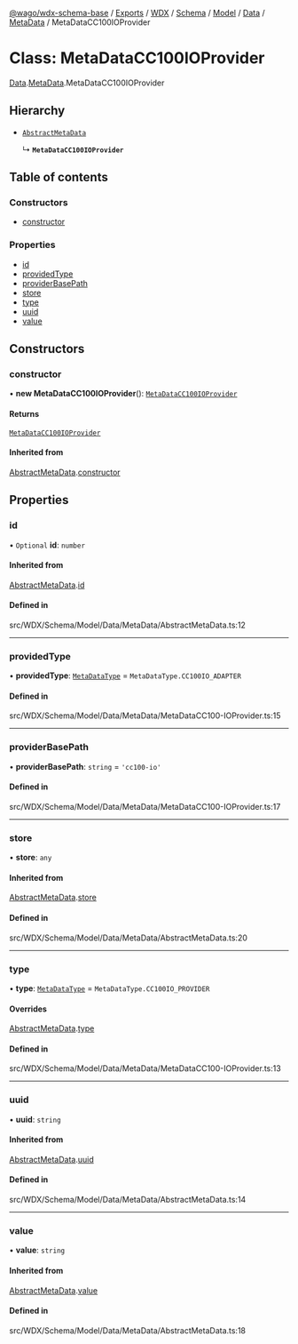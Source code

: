 [@wago/wdx-schema-base](../README.md) / [Exports](../modules.md) / [WDX](../modules/WDX.md) / [Schema](../modules/WDX.Schema.md) / [Model](../modules/WDX.Schema.Model.md) / [Data](../modules/WDX.Schema.Model.Data.md) / [MetaData](../modules/WDX.Schema.Model.Data.MetaData.md) / MetaDataCC100IOProvider

# Class: MetaDataCC100IOProvider

[Data](../modules/WDX.Schema.Model.Data.md).[MetaData](../modules/WDX.Schema.Model.Data.MetaData.md).MetaDataCC100IOProvider

## Hierarchy

- [`AbstractMetaData`](WDX.Schema.Model.Data.MetaData.AbstractMetaData.md)

  ↳ **`MetaDataCC100IOProvider`**

## Table of contents

### Constructors

- [constructor](WDX.Schema.Model.Data.MetaData.MetaDataCC100IOProvider.md#constructor)

### Properties

- [id](WDX.Schema.Model.Data.MetaData.MetaDataCC100IOProvider.md#id)
- [providedType](WDX.Schema.Model.Data.MetaData.MetaDataCC100IOProvider.md#providedtype)
- [providerBasePath](WDX.Schema.Model.Data.MetaData.MetaDataCC100IOProvider.md#providerbasepath)
- [store](WDX.Schema.Model.Data.MetaData.MetaDataCC100IOProvider.md#store)
- [type](WDX.Schema.Model.Data.MetaData.MetaDataCC100IOProvider.md#type)
- [uuid](WDX.Schema.Model.Data.MetaData.MetaDataCC100IOProvider.md#uuid)
- [value](WDX.Schema.Model.Data.MetaData.MetaDataCC100IOProvider.md#value)

## Constructors

### constructor

• **new MetaDataCC100IOProvider**(): [`MetaDataCC100IOProvider`](WDX.Schema.Model.Data.MetaData.MetaDataCC100IOProvider.md)

#### Returns

[`MetaDataCC100IOProvider`](WDX.Schema.Model.Data.MetaData.MetaDataCC100IOProvider.md)

#### Inherited from

[AbstractMetaData](WDX.Schema.Model.Data.MetaData.AbstractMetaData.md).[constructor](WDX.Schema.Model.Data.MetaData.AbstractMetaData.md#constructor)

## Properties

### id

• `Optional` **id**: `number`

#### Inherited from

[AbstractMetaData](WDX.Schema.Model.Data.MetaData.AbstractMetaData.md).[id](WDX.Schema.Model.Data.MetaData.AbstractMetaData.md#id)

#### Defined in

src/WDX/Schema/Model/Data/MetaData/AbstractMetaData.ts:12

___

### providedType

• **providedType**: [`MetaDataType`](../enums/WDX.Schema.Model.Data.MetaData.MetaDataType.md) = `MetaDataType.CC100IO_ADAPTER`

#### Defined in

src/WDX/Schema/Model/Data/MetaData/MetaDataCC100-IOProvider.ts:15

___

### providerBasePath

• **providerBasePath**: `string` = `'cc100-io'`

#### Defined in

src/WDX/Schema/Model/Data/MetaData/MetaDataCC100-IOProvider.ts:17

___

### store

• **store**: `any`

#### Inherited from

[AbstractMetaData](WDX.Schema.Model.Data.MetaData.AbstractMetaData.md).[store](WDX.Schema.Model.Data.MetaData.AbstractMetaData.md#store)

#### Defined in

src/WDX/Schema/Model/Data/MetaData/AbstractMetaData.ts:20

___

### type

• **type**: [`MetaDataType`](../enums/WDX.Schema.Model.Data.MetaData.MetaDataType.md) = `MetaDataType.CC100IO_PROVIDER`

#### Overrides

[AbstractMetaData](WDX.Schema.Model.Data.MetaData.AbstractMetaData.md).[type](WDX.Schema.Model.Data.MetaData.AbstractMetaData.md#type)

#### Defined in

src/WDX/Schema/Model/Data/MetaData/MetaDataCC100-IOProvider.ts:13

___

### uuid

• **uuid**: `string`

#### Inherited from

[AbstractMetaData](WDX.Schema.Model.Data.MetaData.AbstractMetaData.md).[uuid](WDX.Schema.Model.Data.MetaData.AbstractMetaData.md#uuid)

#### Defined in

src/WDX/Schema/Model/Data/MetaData/AbstractMetaData.ts:14

___

### value

• **value**: `string`

#### Inherited from

[AbstractMetaData](WDX.Schema.Model.Data.MetaData.AbstractMetaData.md).[value](WDX.Schema.Model.Data.MetaData.AbstractMetaData.md#value)

#### Defined in

src/WDX/Schema/Model/Data/MetaData/AbstractMetaData.ts:18
